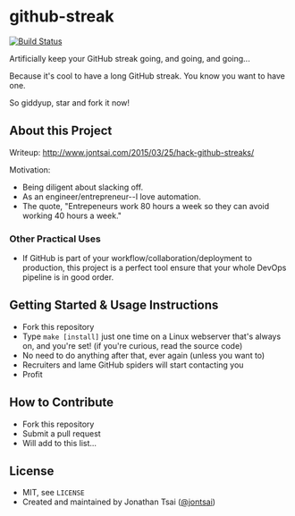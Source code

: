 # github-streak

[![Build Status](https://travis-ci.org/jontsai/github-streak.svg)](https://travis-ci.org/jontsai/github-streak)

Artificially keep your GitHub streak going, and going, and going...

Because it's cool to have a long GitHub streak. You know you want to have one.

So giddyup, star and fork it now!

## About this Project

Writeup: <http://www.jontsai.com/2015/03/25/hack-github-streaks/>

Motivation:

- Being diligent about slacking off.
- As an engineer/entrepreneur--I love automation.
- The quote, "Entrepeneurs work 80 hours a week so they can avoid working 40 hours a week."

### Other Practical Uses

- If GitHub is part of your workflow/collaboration/deployment to production, this project is a perfect tool ensure that your whole DevOps pipeline is in good order.

## Getting Started & Usage Instructions

- Fork this repository
- Type `make [install]` just one time on a Linux webserver that's always on, and you're set! (if you're curious, read the source code)
- No need to do anything after that, ever again (unless you want to)
- Recruiters and lame GitHub spiders will start contacting you
- Profit

## How to Contribute

- Fork this repository
- Submit a pull request
- Will add to this list...

## License

- MIT, see `LICENSE`
- Created and maintained by Jonathan Tsai ([@jontsai](http://twitter.com/jontsai))
